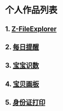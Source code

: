 # 个人作品列表

## 1. [**Z-FileExplorer**](http://zhushou.360.cn/detail/index/soft_id/3056888?recrefer=SE_D_z-fileexplorer#next)
## 2. [**每日提醒**](http://sj.qq.com/myapp/detail.htm?apkName=com.droidzxy.dayhabit)
## 3. [**宝宝识数**](http://shouji.baidu.com/software/22315002.html)
## 4. [**宝贝画板**](http://zhushou.360.cn/detail/index/soft_id/3906991?recrefer=SE_D_%E5%AE%9D%E8%B4%9D%E7%94%BB%E6%9D%BF)
## 5. [**身份证打印**](http://shouji.baidu.com/software/22595205.html)
